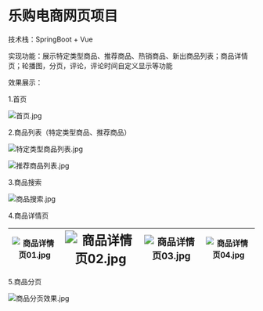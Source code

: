 # 乐购电商网页项目

技术栈：SpringBoot + Vue 

实现功能：展示特定类型商品、推荐商品、热销商品、新出商品列表；商品详情页；轮播图，分页，评论，评论时间自定义显示等功能

效果展示：

1.首页

![首页.jpg](https://img1.imgtp.com/2023/08/13/yhhXYCNo.jpg)

2.商品列表（特定类型商品、推荐商品）

![特定类型商品列表.jpg](https://img1.imgtp.com/2023/08/13/e0GORUib.jpg)

![推荐商品列表.jpg](https://img1.imgtp.com/2023/08/13/XNjxiTOk.jpg)

3.商品搜索

![商品搜索.jpg](https://img1.imgtp.com/2023/08/13/miD8HoCx.jpg)

4.商品详情页

| ![商品详情页01.jpg](https://img1.imgtp.com/2023/08/13/QRNysrXe.jpg) | <img src="https://img1.imgtp.com/2023/08/13/X2wcfzpm.jpg" alt="商品详情页02.jpg" style="zoom:160%;" /> | <img src="https://img1.imgtp.com/2023/08/13/vrjMGZIx.jpg" alt="商品详情页03.jpg" style="zoom: 120%;" /> | ![商品详情页04.jpg](https://img1.imgtp.com/2023/08/13/G8IfcdKR.jpg) |
| :----------------------------------------------------------: | ------------------------------------------------------------ | ------------------------------------------------------------ | ------------------------------------------------------------ |

5.商品分页

![商品分页效果.jpg](https://img1.imgtp.com/2023/08/13/AIqw00de.jpg)